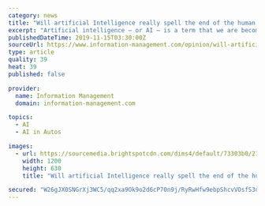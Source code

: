 ```yaml
---
category: news
title: "Will artificial Intelligence really spell the end of the human race?"
excerpt: "Artificial intelligence – or AI – is a term that we are becoming ... of AI are more prevalent is where more advanced AI is being developed. For example, driverless cars are currently being tested around the world and require more complex algorithms ..."
publishedDateTime: 2019-11-15T03:30:00Z
sourceUrl: https://www.information-management.com/opinion/will-artificial-intelligence-really-spell-the-end-of-the-human-race
type: article
quality: 39
heat: 39
published: false

provider:
  name: Information Management
  domain: information-management.com

topics:
  - AI
  - AI in Autos

images:
  - url: https://sourcemedia.brightspotcdn.com/dims4/default/73303b0/2147483647/strip/true/crop/4000x2100+0+298/resize/1200x630!/quality/90/?url=https%3A%2F%2Fsourcemedia.brightspotcdn.com%2F26%2F8e%2Fcdd671e446e99566902fbc198d3d%2Frobot-and-human.jpg
    width: 1200
    height: 630
    title: "Will artificial Intelligence really spell the end of the human race?"

secured: "W26gJX0SNGrXj3WC5/qq2xa9Ok9o2d6cP70n9j/RyRwHfw9ebpShcvVOsfS3u78fdFwJtou/qnpf2j75m6bJx3P4DNYETjfJQAbZwEI5BOh0wdvITPlEaQjVV/H4riZgPtT6IjnLqKHGPZFgdjh33dwyZ/HGUSGDQZla78qit3PP5UA+IuUedPNRzVfFFVDiqhlljeQ9o8VDxQi187ywY/LztwKL10bnDrrdFhIZYZ/zWcQAgVYfOcA09Rf+9PMmr3aKrUo7KBrcWLm58ccY7g==;ZHxVipl26bvzT26d8aeBtw=="
---
```



